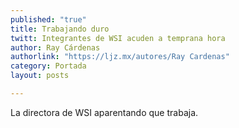 ```yaml
---
published: "true"
title: Trabajando duro
twitt: Integrantes de WSI acuden a temprana hora
author: Ray Cárdenas
authorlink: "https://ljz.mx/autores/Ray Cardenas"
category: Portada
layout: posts

---
```


La directora de WSI aparentando que trabaja.

